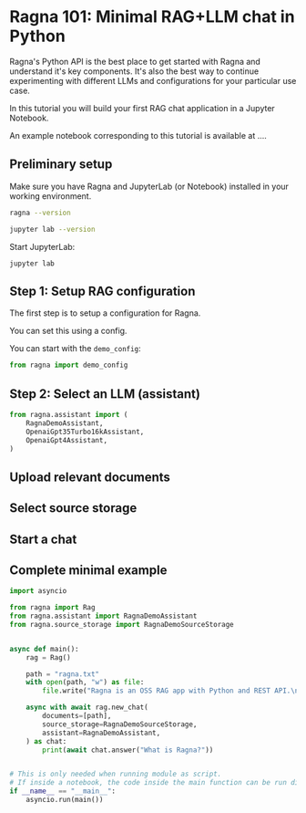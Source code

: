 # Ragna 101: Minimal RAG+LLM chat in Python

Ragna's Python API is the best place to get started with Ragna and understand it's key components. It's also the best way to continue experimenting with different LLMs and configurations for your particular use case.

In this tutorial you will build your first RAG chat application in a Jupyter Notebook.

An example notebook corresponding to this tutorial is available at ....

## Preliminary setup

Make sure you have Ragna and JupyterLab (or Notebook) installed in your working environment.

```bash
ragna --version

jupyter lab --version
```

Start JupyterLab:

```
jupyter lab
```

## Step 1: Setup RAG configuration

The first step is to setup a configuration for Ragna.

You can set this using a config.

You can start with the `demo_config`:

```python
from ragna import demo_config
```

<!-- Link to API Ref. for Config() when available -->

## Step 2: Select an LLM (assistant)

```py
from ragna.assistant import (
    RagnaDemoAssistant,
    OpenaiGpt35Turbo16kAssistant,
    OpenaiGpt4Assistant,
)
```

## Upload relevant documents

## Select source storage

## Start a chat

## Complete minimal example

```python
import asyncio

from ragna import Rag
from ragna.assistant import RagnaDemoAssistant
from ragna.source_storage import RagnaDemoSourceStorage


async def main():
    rag = Rag()

    path = "ragna.txt"
    with open(path, "w") as file:
        file.write("Ragna is an OSS RAG app with Python and REST API.\n")

    async with await rag.new_chat(
        documents=[path],
        source_storage=RagnaDemoSourceStorage,
        assistant=RagnaDemoAssistant,
    ) as chat:
        print(await chat.answer("What is Ragna?"))


# This is only needed when running module as script.
# If inside a notebook, the code inside the main function can be run directly.
if __name__ == "__main__":
    asyncio.run(main())
```
